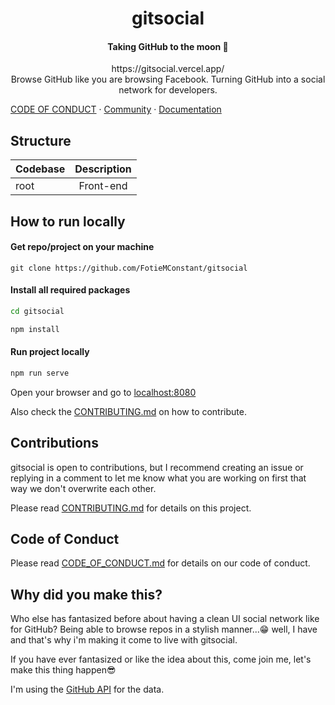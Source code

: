 # <div align="center">gitsocial</div>

#### <div align="center">Taking GitHub to the moon 🚀</div>

<div align="center">https://gitsocial.vercel.app/</div>

<div align="center">Browse GitHub like you are browsing Facebook. Turning GitHub into a social network for developers.</div>


[CODE OF CONDUCT](CODE_OF_CONDUCT.md) · [Community](https://community) · [Documentation](https://documentation)

<!-- Not sure what this does, can we delete it or update it. -->
## Structure

| Codebase |      Description      |
| :------- | :-------------------: |
| root     |      Front-end      |



## How to run locally

#### Get repo/project on your machine

```
git clone https://github.com/FotieMConstant/gitsocial
```

#### Install all required packages

```bash
cd gitsocial

npm install
```

#### Run project locally

```bash
npm run serve
```

Open your browser and go to [localhost:8080](https://localhost:8080)


Also check the [CONTRIBUTING.md](https://github.com/FotieMConstant/gitsocial/blob/staging/CONTRIBUTING.md) on how to contribute.


## Contributions

gitsocial is open to contributions, but I recommend creating an issue or replying in a comment to let me know what you are working on first that way we don't overwrite each other.

Please read [CONTRIBUTING.md](CONTRIBUTING.md) for details on this project.


## Code of Conduct

Please read [CODE\_OF\_CONDUCT.md](CODE_OF_CONDUCT.md) for details on our code of conduct.


## Why did you make this?

Who else has fantasized before about having a clean UI social network like for GitHub? Being able to browse repos in a stylish manner...:grin: well, I have and that's why i'm making it come to live with gitsocial.

If you have ever fantasized or like the idea about this, come join me, let's make this thing happen:sunglasses:

I'm using the [GitHub API](https://docs.github.com/en/rest) for the data.
